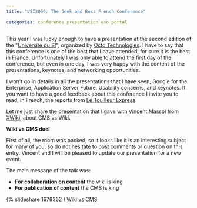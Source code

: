 ```yaml
---
title: "USI2009: The Geek and Boss French Conference"

categories: conference presentation exo portal
---
```

This year I was lucky enough to have a presentation at the second edition of the "[Université du SI](http://www.universite-du-si.com/)", organized by [Octo Technologies](http://octo.com/). I have to say that this conference is one of the best that I have attended, for sure it is the best in France. Unfortunately I was only able to attend the first day of the conference, but even in one day, I was very happy with the content of the presentations, keynotes, and networking opportunities.

I won't go in details in all the presentations that I have seen, Google for the Enterprise, Application Server Future, Usability concerns, and keynotes. If you want to have a good feedback about this conference I invite you to read, in French, the reports from [Le Touilleur Express](http://www.touilleur-express.fr/tag/usi/).

Let me just share the presentation that I gave with [Vincent Massol](http://massol.net/) from [XWiki](http://www.xwiki.com/), about CMS vs Wiki.

**Wiki vs CMS duel**

First of all, the room was packed, so it looks like it is an interesting subject for many of you, so do not hesitate to post comments or question on this entry. Vincent and I will be pleased to update our presentation for a new event.

The main message of the talk was:

* **For collaboration on content** the wiki is king
* **For publication of content** the CMS is king

{% slideshare 1678352 )
[Wiki vs CMS ](http://www.slideshare.net/tgrall/wiki-vs-cms-1678352 "Wiki vs CMS ")
